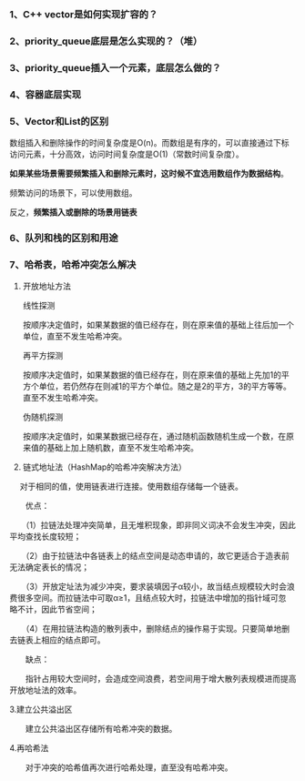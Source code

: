 ### 1、C++ vector是如何实现扩容的？



### 2、priority_queue底层是怎么实现的？（堆）



### 3、priority_queue插入一个元素，底层怎么做的？



### 4、容器底层实现



### 5、Vector和List的区别

数组插入和删除操作的时间复杂度是O(n)。而数组是有序的，可以直接通过下标访问元素，十分高效，访问时间复杂度是O(1)（常数时间复杂度）。

**如果某些场景需要频繁插入和删除元素时，这时候不宜选用数组作为数据结构**。

频繁访问的场景下，可以使用数组。

反之，**频繁插入或删除的场景用链表**



### 6、队列和栈的区别和用途



### 7、哈希表，哈希冲突怎么解决

1. 开放地址方法

   线性探测

   按顺序决定值时，如果某数据的值已经存在，则在原来值的基础上往后加一个单位，直至不发生哈希冲突。　

   再平方探测

   按顺序决定值时，如果某数据的值已经存在，则在原来值的基础上先加1的平方个单位，若仍然存在则减1的平方个单位。随之是2的平方，3的平方等等。直至不发生哈希冲突。

   伪随机探测

   按顺序决定值时，如果某数据已经存在，通过随机函数随机生成一个数，在原来值的基础上加上随机数，直至不发生哈希冲突。

2. 链式地址法（HashMap的哈希冲突解决方法）

　    对于相同的值，使用链表进行连接。使用数组存储每一个链表。

　　优点：

　　（1）拉链法处理冲突简单，且无堆积现象，即非同义词决不会发生冲突，因此平均查找长度较短；

　　（2）由于拉链法中各链表上的结点空间是动态申请的，故它更适合于造表前无法确定表长的情况；

　　（3）开放定址法为减少冲突，要求装填因子α较小，故当结点规模较大时会浪费很多空间。而拉链法中可取α≥1，且结点较大时，拉链法中增加的指针域可忽				  略不计，因此节省空间；

　　（4）在用拉链法构造的散列表中，删除结点的操作易于实现。只要简单地删去链表上相应的结点即可。

　　缺点：

　　指针占用较大空间时，会造成空间浪费，若空间用于增大散列表规模进而提高开放地址法的效率。

3.建立公共溢出区

　　建立公共溢出区存储所有哈希冲突的数据。

4.再哈希法

　　对于冲突的哈希值再次进行哈希处理，直至没有哈希冲突。
